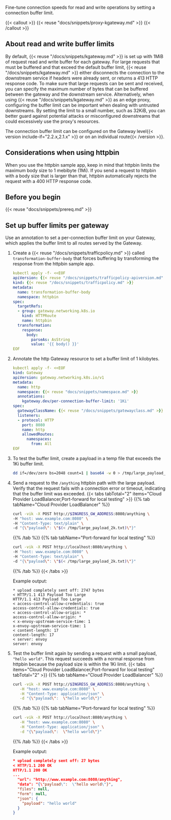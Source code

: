 Fine-tune connection speeds for read and write operations by setting a connection buffer limit. 

{{< callout >}}
{{< reuse "docs/snippets/proxy-kgateway.md" >}}
{{< /callout >}}

## About read and write buffer limits

By default, {{< reuse "/docs/snippets/kgateway.md" >}} is set up with 1MiB of request read and write buffer for each gateway. For large requests that must be buffered and that exceed the default buffer limit, {{< reuse "/docs/snippets/kgateway.md" >}} either disconnects the connection to the downstream service if headers were already sent, or returns a 413 HTTP response code. To make sure that large requests can be sent and received, you can specify the maximum number of bytes that can be buffered between the gateway and the downstream service. Alternatively, when using {{< reuse "/docs/snippets/kgateway.md" >}} as an edge proxy, configuring the buffer limit can be important when dealing with untrusted downstreams. By setting the limit to a small number, such as 32KiB, you can better guard against potential attacks or misconfigured downstreams that could excessively use the proxy's resources.

The connection buffer limit can be configured on the Gateway level{{< version include-if="2.2.x,2.1.x" >}} or on an individual route{{< /version >}}. 

## Considerations when using httpbin

When you use the httpbin sample app, keep in mind that httpbin limits the maximum body size to 1 mebibyte (1Mi). If you send a request to httpbin with a body size that is larger than that, httpbin automatically rejects the request with a 400 HTTP response code. 

## Before you begin

{{< reuse "docs/snippets/prereq.md" >}}

## Set up buffer limits per gateway

Use an annotation to set a per-connection buffer limit on your Gateway, which applies the buffer limit to all routes served by the Gateway. 

1. Create a {{< reuse "/docs/snippets/trafficpolicy.md" >}} called `transformation-buffer-body` that forces buffering by transforming the response from the httpbin sample app.
   ```yaml
   kubectl apply -f- <<EOF
   apiVersion: {{< reuse "/docs/snippets/trafficpolicy-apiversion.md" >}}
   kind: {{< reuse "/docs/snippets/trafficpolicy.md" >}}
   metadata:
     name: transformation-buffer-body
     namespace: httpbin
   spec:
     targetRefs:
     - group: gateway.networking.k8s.io
       kind: HTTPRoute
       name: httpbin
     transformation:
       response:
         body:
           parseAs: AsString
           value: '{{ body() }}'
   EOF
   ```

2. Annotate the http Gateway resource to set a buffer limit of 1 kilobytes.
   ```yaml
   kubectl apply -f- <<EOF
   kind: Gateway
   apiVersion: gateway.networking.k8s.io/v1
   metadata:
     name: http
     namespace: {{< reuse "docs/snippets/namespace.md" >}}
     annotations:
       kgateway.dev/per-connection-buffer-limit: '1Ki'
   spec:
     gatewayClassName: {{< reuse "/docs/snippets/gatewayclass.md" >}}
     listeners:
     - protocol: HTTP
       port: 8080
       name: http
       allowedRoutes:
         namespaces:
           from: All
   EOF
   ```

3. To test the buffer limit, create a payload in a temp file that exceeds the 1Ki buffer limit.
   ```sh
   dd if=/dev/zero bs=2048 count=1 | base64 -w 0 > /tmp/large_payload_2k.txt
   ```

4. Send a request to the `/anything` httpbin path with the large payload. Verify that the request fails with a connection error or timeout, indicating that the buffer limit was exceeded.
   {{< tabs tabTotal="2" items="Cloud Provider LoadBalancer,Port-forward for local testing"  >}}
   {{% tab tabName="Cloud Provider LoadBalancer" %}}
   ```sh
   curl -vik -X POST http://$INGRESS_GW_ADDRESS:8080/anything \
   -H "host: www.example.com:8080" \
   -H "Content-Type: text/plain" \
   -d "{\"payload\": \"$(< /tmp/large_payload_2k.txt)\"}"
   ```
   {{% /tab %}}
   {{% tab tabName="Port-forward for local testing" %}}
   ```sh
   curl -vik -X POST http://localhost:8080/anything \
   -H "host: www.example.com:8080" \
   -H "Content-Type: text/plain" \
   -d "{\"payload\": \"$(< /tmp/large_payload_2k.txt)\"}"
   ```
   {{% /tab %}}
   {{< /tabs >}}
   
   Example output: 
   ```
   * upload completely sent off: 2747 bytes
   < HTTP/1.1 413 Payload Too Large
   HTTP/1.1 413 Payload Too Large
   < access-control-allow-credentials: true
   access-control-allow-credentials: true
   < access-control-allow-origin: *
   access-control-allow-origin: *
   < x-envoy-upstream-service-time: 1
   x-envoy-upstream-service-time: 1
   < content-length: 17
   content-length: 17
   < server: envoy
   server: envoy
   ```

5. Test the buffer limit again by sending a request with a small payload, `"hello world"`. This request succeeds with a normal response from httpbin because the payload size is within the 1Ki limit.
   {{< tabs items="Cloud Provider LoadBalancer,Port-forward for local testing" tabTotal="2" >}}
   {{% tab tabName="Cloud Provider LoadBalancer" %}}
   ```sh
   curl -vik -X POST http://$INGRESS_GW_ADDRESS:8080/anything \
      -H "host: www.example.com:8080" \
      -H "Content-Type: application/json" \
      -d "{\"payload\":  \"hello world\"}" 
   ```
   {{% /tab %}}
   {{% tab tabName="Port-forward for local testing" %}}
   ```sh
   curl -vik -X POST http://localhost:8080/anything \
      -H "host: www.example.com:8080" \
      -H "Content-Type: application/json" \
      -d "{\"payload\":  \"hello world\"}" 
   ```
   {{% /tab %}}
   {{< /tabs >}}

   Example output:

   ```json
   * upload completely sent off: 27 bytes
   < HTTP/1.1 200 OK
   HTTP/1.1 200 OK
   ...
     "url": "http://www.example.com:8080/anything",
     "data": "{\"payload\":  \"hello world\"}",
     "files": null,
     "form": null,
     "json": {
       "payload": "hello world"
     }
   }
   ```


   
